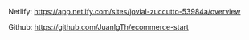 Netlify: https://app.netlify.com/sites/jovial-zuccutto-53984a/overview

Github: https://github.com/JuanIgTh/ecommerce-start